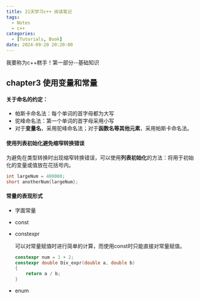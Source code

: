 ```yaml
---
title: 21天学习c++ 阅读笔记 
tags: 
  - Notes
  - c++
categories: 
  - [Tutorials, Book]
date: 2024-09-20 20:20:00
---
```


我要称为c++糕手！第一部分--基础知识

<!-- more -->

## chapter3 使用变量和常量

#### 关于命名的约定：

- 帕斯卡命名法：每个单词的首字母都为大写
- 驼峰命名法：第一个单词的首字母采用小写
- 对于**变量名**，采用驼峰命名法；对于**函数名等其他元素**，采用帕斯卡命名法。

#### 使用列表初始化避免缩窄转换错误

为避免在类型转换时出现缩窄转换错误，可以使用**列表初始化**的方法：将用于初始化的变量或值放在花括号内。

```c++
int largeNum = 400000;
short anotherNum{largeNum};
```

#### 常量的表现形式

- 字面常量

- const

- constexpr

  可以对常量赋值时进行简单的计算，而使用const时只能直接对常量赋值。

  ```c++
  constexpr num = 1 + 2;
  constexpr double Div_expr(double a, double b)
  {
      return a / b;
  }
  ```

  

- enum